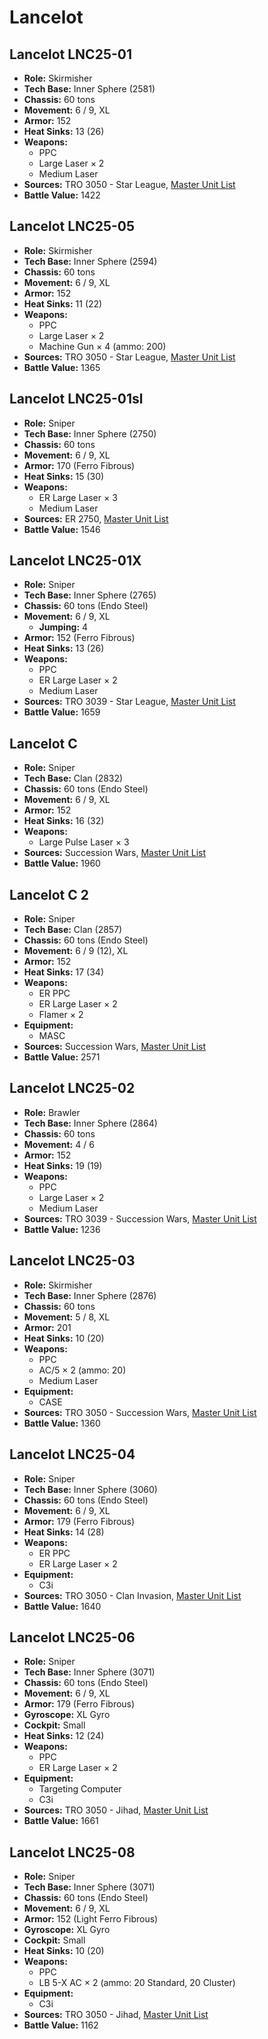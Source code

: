 # Lancelot
## Lancelot LNC25-01
- **Role:** Skirmisher
- **Tech Base:** Inner Sphere (2581)
- **Chassis:** 60 tons
- **Movement:** 6 / 9, XL
- **Armor:** 152
- **Heat Sinks:** 13 (26)
- **Weapons:**
  - PPC
  - Large Laser × 2
  - Medium Laser
- **Sources:** TRO 3050 - Star League, [Master Unit List](http://masterunitlist.info/Unit/Details/1853/lancelot-lnc25-01)
- **Battle Value:** 1422

## Lancelot LNC25-05
- **Role:** Skirmisher
- **Tech Base:** Inner Sphere (2594)
- **Chassis:** 60 tons
- **Movement:** 6 / 9, XL
- **Armor:** 152
- **Heat Sinks:** 11 (22)
- **Weapons:**
  - PPC
  - Large Laser × 2
  - Machine Gun × 4 (ammo: 200)
- **Sources:** TRO 3050 - Star League, [Master Unit List](http://masterunitlist.info/Unit/Details/1858/lancelot-lnc25-05)
- **Battle Value:** 1365

## Lancelot LNC25-01sl
- **Role:** Sniper
- **Tech Base:** Inner Sphere (2750)
- **Chassis:** 60 tons
- **Movement:** 6 / 9, XL
- **Armor:** 170 (Ferro Fibrous)
- **Heat Sinks:** 15 (30)
- **Weapons:**
  - ER Large Laser × 3
  - Medium Laser
- **Sources:** ER 2750, [Master Unit List](http://masterunitlist.info/Unit/Details/5874/lancelot-lnc25-01sl)
- **Battle Value:** 1546

## Lancelot LNC25-01X
- **Role:** Sniper
- **Tech Base:** Inner Sphere (2765)
- **Chassis:** 60 tons (Endo Steel)
- **Movement:** 6 / 9, XL
  - **Jumping:** 4
- **Armor:** 152 (Ferro Fibrous)
- **Heat Sinks:** 13 (26)
- **Weapons:**
  - PPC
  - ER Large Laser × 2
  - Medium Laser
- **Sources:** TRO 3039 - Star League, [Master Unit List](http://masterunitlist.info/Unit/Details/1854/lancelot-lnc25-01x)
- **Battle Value:** 1659

## Lancelot C
- **Role:** Sniper
- **Tech Base:** Clan (2832)
- **Chassis:** 60 tons (Endo Steel)
- **Movement:** 6 / 9, XL
- **Armor:** 152
- **Heat Sinks:** 16 (32)
- **Weapons:**
  - Large Pulse Laser × 3
- **Sources:** Succession Wars, [Master Unit List](http://masterunitlist.info/Unit/Details/7626/lancelot-c)
- **Battle Value:** 1960

## Lancelot C 2
- **Role:** Sniper
- **Tech Base:** Clan (2857)
- **Chassis:** 60 tons (Endo Steel)
- **Movement:** 6 / 9 (12), XL
- **Armor:** 152
- **Heat Sinks:** 17 (34)
- **Weapons:**
  - ER PPC
  - ER Large Laser × 2
  - Flamer × 2
- **Equipment:**
  - MASC
- **Sources:** Succession Wars, [Master Unit List](http://masterunitlist.info/Unit/Details/7627/lancelot-c-2)
- **Battle Value:** 2571

## Lancelot LNC25-02
- **Role:** Brawler
- **Tech Base:** Inner Sphere (2864)
- **Chassis:** 60 tons
- **Movement:** 4 / 6
- **Armor:** 152
- **Heat Sinks:** 19 (19)
- **Weapons:**
  - PPC
  - Large Laser × 2
  - Medium Laser
- **Sources:** TRO 3039 - Succession Wars, [Master Unit List](http://masterunitlist.info/Unit/Details/1855/lancelot-lnc25-02)
- **Battle Value:** 1236

## Lancelot LNC25-03
- **Role:** Skirmisher
- **Tech Base:** Inner Sphere (2876)
- **Chassis:** 60 tons
- **Movement:** 5 / 8, XL
- **Armor:** 201
- **Heat Sinks:** 10 (20)
- **Weapons:**
  - PPC
  - AC/5 × 2 (ammo: 20)
  - Medium Laser
- **Equipment:**
  - CASE
- **Sources:** TRO 3050 - Succession Wars, [Master Unit List](http://masterunitlist.info/Unit/Details/1856/lancelot-lnc25-03)
- **Battle Value:** 1360

## Lancelot LNC25-04
- **Role:** Sniper
- **Tech Base:** Inner Sphere (3060)
- **Chassis:** 60 tons (Endo Steel)
- **Movement:** 6 / 9, XL
- **Armor:** 179 (Ferro Fibrous)
- **Heat Sinks:** 14 (28)
- **Weapons:**
  - ER PPC
  - ER Large Laser × 2
- **Equipment:**
  - C3i
- **Sources:** TRO 3050 - Clan Invasion, [Master Unit List](http://masterunitlist.info/Unit/Details/1857/lancelot-lnc25-04)
- **Battle Value:** 1640

## Lancelot LNC25-06
- **Role:** Sniper
- **Tech Base:** Inner Sphere (3071)
- **Chassis:** 60 tons (Endo Steel)
- **Movement:** 6 / 9, XL
- **Armor:** 179 (Ferro Fibrous)
- **Gyroscope:** XL Gyro
- **Cockpit:** Small
- **Heat Sinks:** 12 (24)
- **Weapons:**
  - PPC
  - ER Large Laser × 2
- **Equipment:**
  - Targeting Computer
  - C3i
- **Sources:** TRO 3050 - Jihad, [Master Unit List](http://masterunitlist.info/Unit/Details/1859/lancelot-lnc25-06)
- **Battle Value:** 1661

## Lancelot LNC25-08
- **Role:** Sniper
- **Tech Base:** Inner Sphere (3071)
- **Chassis:** 60 tons (Endo Steel)
- **Movement:** 6 / 9, XL
- **Armor:** 152 (Light Ferro Fibrous)
- **Gyroscope:** XL Gyro
- **Cockpit:** Small
- **Heat Sinks:** 10 (20)
- **Weapons:**
  - PPC
  - LB 5-X AC × 2 (ammo: 20 Standard, 20 Cluster)
- **Equipment:**
  - C3i
- **Sources:** TRO 3050 - Jihad, [Master Unit List](http://masterunitlist.info/Unit/Details/1860/lancelot-lnc25-08)
- **Battle Value:** 1162

